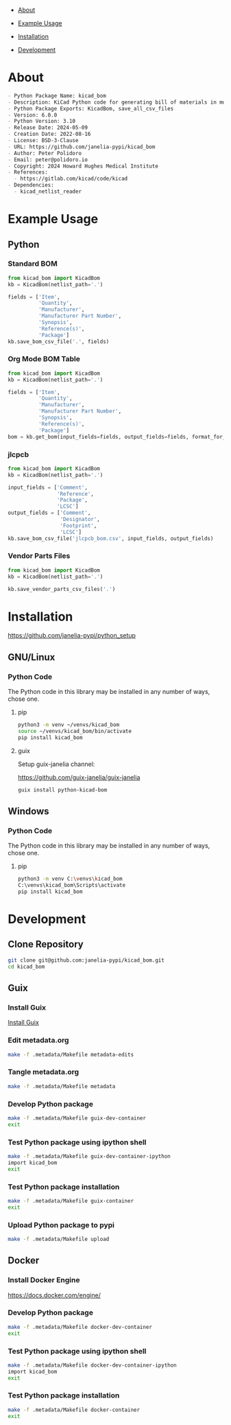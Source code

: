 - [About](#org082588f)
- [Example Usage](#org4943cc5)
- [Installation](#org2710717)
- [Development](#org2062a56)

    <!-- This file is generated automatically from metadata -->
    <!-- File edits may be overwritten! -->


<a id="org082588f"></a>

# About

```markdown
- Python Package Name: kicad_bom
- Description: KiCad Python code for generating bill of materials in multiple formats.
- Python Package Exports: KicadBom, save_all_csv_files
- Version: 6.0.0
- Python Version: 3.10
- Release Date: 2024-05-09
- Creation Date: 2022-08-16
- License: BSD-3-Clause
- URL: https://github.com/janelia-pypi/kicad_bom
- Author: Peter Polidoro
- Email: peter@polidoro.io
- Copyright: 2024 Howard Hughes Medical Institute
- References:
  - https://gitlab.com/kicad/code/kicad
- Dependencies:
  - kicad_netlist_reader
```


<a id="org4943cc5"></a>

# Example Usage


## Python


### Standard BOM

```python
from kicad_bom import KicadBom
kb = KicadBom(netlist_path='.')

fields = ['Item',
          'Quantity',
          'Manufacturer',
          'Manufacturer Part Number',
          'Synopsis',
          'Reference(s)',
          'Package']
kb.save_bom_csv_file('.', fields)
```


### Org Mode BOM Table

```python
from kicad_bom import KicadBom
kb = KicadBom(netlist_path='.')

fields = ['Item',
          'Quantity',
          'Manufacturer',
          'Manufacturer Part Number',
          'Synopsis',
          'Reference(s)',
          'Package']
bom = kb.get_bom(input_fields=fields, output_fields=fields, format_for_org_table=True)
```


### jlcpcb

```python
from kicad_bom import KicadBom
kb = KicadBom(netlist_path='.')

input_fields = ['Comment',
                'Reference',
                'Package',
                'LCSC']
output_fields = ['Comment',
                 'Designator',
                 'Footprint',
                 'LCSC']
kb.save_bom_csv_file('jlcpcb_bom.csv', input_fields, output_fields)
```


### Vendor Parts Files

```python
from kicad_bom import KicadBom
kb = KicadBom(netlist_path='.')

kb.save_vendor_parts_csv_files('.')
```


<a id="org2710717"></a>

# Installation

<https://github.com/janelia-pypi/python_setup>


## GNU/Linux


### Python Code

The Python code in this library may be installed in any number of ways, chose one.

1.  pip

    ```sh
    python3 -m venv ~/venvs/kicad_bom
    source ~/venvs/kicad_bom/bin/activate
    pip install kicad_bom
    ```

2.  guix

    Setup guix-janelia channel:
    
    <https://github.com/guix-janelia/guix-janelia>
    
    ```sh
    guix install python-kicad-bom
    ```


## Windows


### Python Code

The Python code in this library may be installed in any number of ways, chose one.

1.  pip

    ```sh
    python3 -m venv C:\venvs\kicad_bom
    C:\venvs\kicad_bom\Scripts\activate
    pip install kicad_bom
    ```


<a id="org2062a56"></a>

# Development


## Clone Repository

```sh
git clone git@github.com:janelia-pypi/kicad_bom.git
cd kicad_bom
```


## Guix


### Install Guix

[Install Guix](https://guix.gnu.org/manual/en/html_node/Binary-Installation.html)


### Edit metadata.org

```sh
make -f .metadata/Makefile metadata-edits
```


### Tangle metadata.org

```sh
make -f .metadata/Makefile metadata
```


### Develop Python package

```sh
make -f .metadata/Makefile guix-dev-container
exit
```


### Test Python package using ipython shell

```sh
make -f .metadata/Makefile guix-dev-container-ipython
import kicad_bom
exit
```


### Test Python package installation

```sh
make -f .metadata/Makefile guix-container
exit
```


### Upload Python package to pypi

```sh
make -f .metadata/Makefile upload
```


## Docker


### Install Docker Engine

<https://docs.docker.com/engine/>


### Develop Python package

```sh
make -f .metadata/Makefile docker-dev-container
exit
```


### Test Python package using ipython shell

```sh
make -f .metadata/Makefile docker-dev-container-ipython
import kicad_bom
exit
```


### Test Python package installation

```sh
make -f .metadata/Makefile docker-container
exit
```

